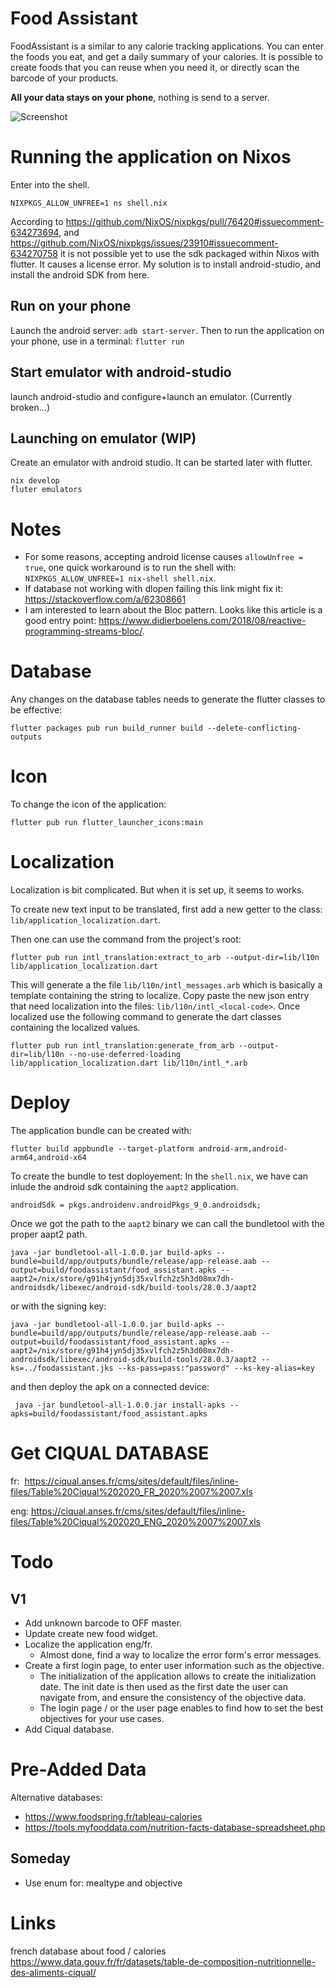 # Food Assistant

FoodAssistant is a similar to any calorie tracking applications.
You can enter the foods you eat, and get a daily summary of your calories.
It is possible to create foods that you can reuse when you need it, or directly scan the barcode of your products.

**All your data stays on your phone**, nothing is send to a server.

![Screenshot](./img/journal_demo.jpg)

# Running the application on Nixos

Enter into the shell.

```
NIXPKGS_ALLOW_UNFREE=1 ns shell.nix
```

According to https://github.com/NixOS/nixpkgs/pull/76420#issuecomment-634273694, and https://github.com/NixOS/nixpkgs/issues/23910#issuecomment-634270758 it is not possible yet to use the sdk packaged within Nixos with flutter.
It causes a license error.
My solution is to install android-studio, and install the android SDK from here.

## Run on your phone

Launch the android server: `adb start-server`.
Then to run the application on your phone, use in a terminal: `flutter run`

## Start emulator with android-studio

launch android-studio and configure+launch an emulator. (Currently broken...)

## Launching on emulator  (**WIP**)

Create an emulator with android studio. It can be started later with flutter.
```
nix develop
fluter emulators
```

# Notes

- For some reasons, accepting android license causes `allowUnfree = true`, one quick workaround is to run the shell with: `NIXPKGS_ALLOW_UNFREE=1 nix-shell shell.nix`.
- If database not working with dlopen failing this link might fix it: https://stackoverflow.com/a/62308661
- I am interested to learn about the Bloc pattern. Looks like this article is a good entry point: https://www.didierboelens.com/2018/08/reactive-programming-streams-bloc/.

# Database

Any changes on the database tables needs to generate the flutter classes to be effective:

```
flutter packages pub run build_runner build --delete-conflicting-outputs
```

# Icon

To change the icon of the application:

```
flutter pub run flutter_launcher_icons:main
```

# Localization

Localization is bit complicated.
But when it is set up, it seems to works.

To create new text input to be translated, first add a new getter to the class: `lib/application_localization.dart`.

Then one can use the command from the project's root:

```
flutter pub run intl_translation:extract_to_arb --output-dir=lib/l10n lib/application_localization.dart
```

This will generate a the file `lib/l10n/intl_messages.arb` which is basically a template containing the string to localize.
Copy paste the new json entry that need localization into the files: `lib/l10n/intl_<local-code>`.
Once localized use the following command to generate the dart classes containing the localized values.

```
flutter pub run intl_translation:generate_from_arb --output-dir=lib/l10n --no-use-deferred-loading lib/application_localization.dart lib/l10n/intl_*.arb
```

# Deploy

The application bundle can be created with:

```
flutter build appbundle --target-platform android-arm,android-arm64,android-x64
```

To create the bundle to test doployement:
In the `shell.nix`, we have can inlude the android sdk containing the `aapt2` application.

```
androidSdk = pkgs.androidenv.androidPkgs_9_0.androidsdk;
```

Once we got the path to the `aapt2` binary we can call the bundletool with the proper aapt2 path.

```
java -jar bundletool-all-1.0.0.jar build-apks --bundle=build/app/outputs/bundle/release/app-release.aab --output=build/foodassistant/food_assistant.apks --aapt2=/nix/store/g91h4jyn5dj35xvlfch2z5h3d08mx7dh-androidsdk/libexec/android-sdk/build-tools/28.0.3/aapt2
```

or with the signing key:

```
java -jar bundletool-all-1.0.0.jar build-apks --bundle=build/app/outputs/bundle/release/app-release.aab --output=build/foodassistant/food_assistant.apks --aapt2=/nix/store/g91h4jyn5dj35xvlfch2z5h3d08mx7dh-androidsdk/libexec/android-sdk/build-tools/28.0.3/aapt2 --ks=../foodassistant.jks --ks-pass=pass:"password" --ks-key-alias=key
```

and then deploy the apk on a connected device:

```
 java -jar bundletool-all-1.0.0.jar install-apks --apks=build/foodassistant/food_assistant.apks
```

# Get CIQUAL DATABASE
fr: 
https://ciqual.anses.fr/cms/sites/default/files/inline-files/Table%20Ciqual%202020_FR_2020%2007%2007.xls

eng:
https://ciqual.anses.fr/cms/sites/default/files/inline-files/Table%20Ciqual%202020_ENG_2020%2007%2007.xls

# Todo

## V1 

- Add unknown barcode to OFF master.
- Update create new food widget.
- Localize the application eng/fr.
  - Almost done, find a way to localize the error form's error messages.
- Create a first login page, to enter user information such as the objective.
    - The initialization of the application allows to create the initialization date.
      The init date is then used as the first date the user can navigate from, and ensure the consistency of the objective data.
    - The login page / or the user page enables to find how to set the best objectives for your use cases.
- Add Ciqual database.
 

# Pre-Added Data

Alternative databases: 
- https://www.foodspring.fr/tableau-calories
- https://tools.myfooddata.com/nutrition-facts-database-spreadsheet.php

## Someday

- Use enum for: mealtype and objective

# Links

french database about food / calories
https://www.data.gouv.fr/fr/datasets/table-de-composition-nutritionnelle-des-aliments-ciqual/